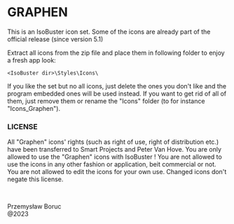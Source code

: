 # GRAPHEN

This is an IsoBuster icon set. 
Some of the icons are already part of the official release (since version 5.1)

Extract all icons from the zip file and place them in following folder to enjoy a fresh app look: 

    <IsoBuster dir>\Styles\Icons\

If you like the set but no all icons, just delete the ones you don't like and the program embedded ones will be used instead. 
If you want to get rid of all of them, just remove them or rename the "Icons" folder (to for instance "Icons_Graphen").

### LICENSE

All "Graphen" icons' rights (such as right of use, right of distribution etc.) have been transferred to Smart Projects and Peter Van Hove.
You are only allowed to use the "Graphen" icons with IsoBuster !
You are not allowed to use the icons in any other fashion or application, beit commercial or not. 
You are not allowed to edit the icons for your own use.  Changed icons don't negate this license.

<br>

Przemysław Boruc
<br>
@2023
